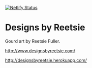 [![Netlify Status](https://api.netlify.com/api/v1/badges/49d6feaa-7d2b-4399-a606-5758a4c0a799/deploy-status)](https://app.netlify.com/sites/designsbyreetsie/deploys)

Designs by Reetsie 
=======

Gourd art by Reetsie Fuller.

http://www.designsbyreetsie.com/

http://designsbyreetsie.herokuapp.com/ 
 
